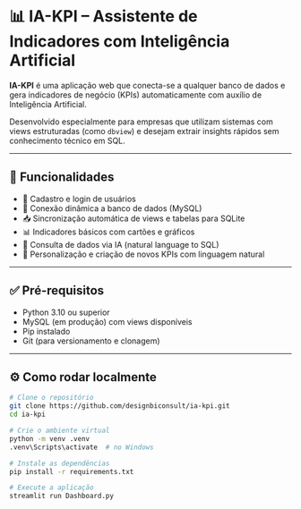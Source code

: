 # 📊 IA-KPI – Assistente de Indicadores com Inteligência Artificial

**IA-KPI** é uma aplicação web que conecta-se a qualquer banco de dados e gera indicadores de negócio (KPIs) automaticamente com auxílio de Inteligência Artificial.

Desenvolvido especialmente para empresas que utilizam sistemas com views estruturadas (como `dbview`) e desejam extrair insights rápidos sem conhecimento técnico em SQL.

---

## 🚀 Funcionalidades

- 🔐 Cadastro e login de usuários
- 🔌 Conexão dinâmica a banco de dados (MySQL)
- 📥 Sincronização automática de views e tabelas para SQLite
- 📊 Indicadores básicos com cartões e gráficos
- 💬 Consulta de dados via IA (natural language to SQL)
- 🎯 Personalização e criação de novos KPIs com linguagem natural

---

## ✅ Pré-requisitos

- Python 3.10 ou superior
- MySQL (em produção) com views disponíveis
- Pip instalado
- Git (para versionamento e clonagem)

---

## ⚙️ Como rodar localmente

```bash
# Clone o repositório
git clone https://github.com/designbiconsult/ia-kpi.git
cd ia-kpi

# Crie o ambiente virtual
python -m venv .venv
.venv\Scripts\activate  # no Windows

# Instale as dependências
pip install -r requirements.txt

# Execute a aplicação
streamlit run Dashboard.py
